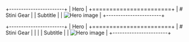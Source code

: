 +-----------------------+
| Hero                  |
+=======================+
| # Stini Gear          |
| Subtitle              |
| ![Hero image][image0] |
+-----------------------+

+-----------------------+
| Hero                  |
+=======================+
| # Stini Gear          |
|                       |
| Subtitle              |
| ![Hero image][image0] |
+-----------------------+

[image0]: http://localhost/hero.png
